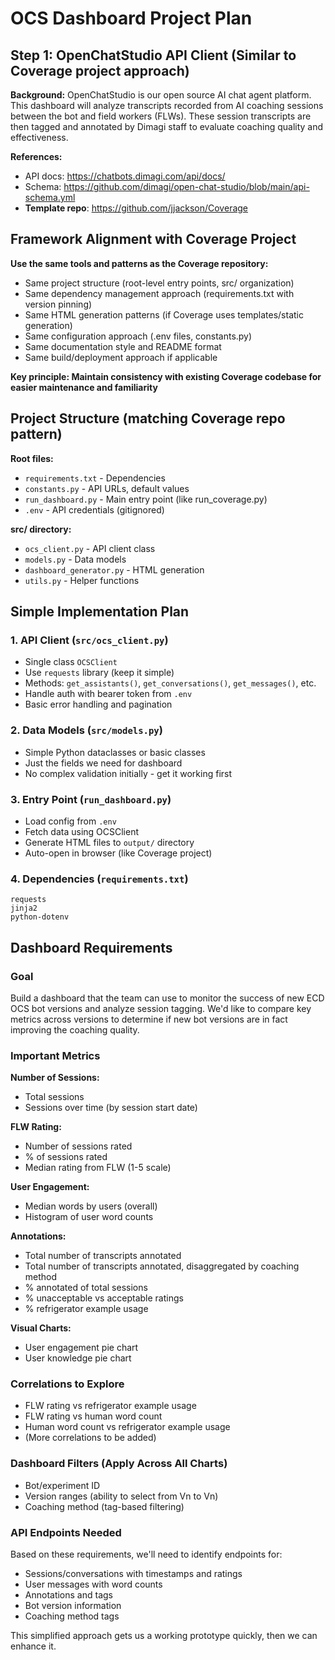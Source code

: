 # OCS Dashboard Project Plan

## Step 1: OpenChatStudio API Client (Similar to Coverage project approach)

**Background:**
OpenChatStudio is our open source AI chat agent platform. This dashboard will analyze transcripts recorded from AI coaching sessions between the bot and field workers (FLWs). These session transcripts are then tagged and annotated by Dimagi staff to evaluate coaching quality and effectiveness.

**References:**
- API docs: https://chatbots.dimagi.com/api/docs/
- Schema: https://github.com/dimagi/open-chat-studio/blob/main/api-schema.yml
- **Template repo**: https://github.com/jjackson/Coverage

## Framework Alignment with Coverage Project

**Use the same tools and patterns as the Coverage repository:**
- Same project structure (root-level entry points, src/ organization)
- Same dependency management approach (requirements.txt with version pinning)
- Same HTML generation patterns (if Coverage uses templates/static generation)
- Same configuration approach (.env files, constants.py)
- Same documentation style and README format
- Same build/deployment approach if applicable

**Key principle: Maintain consistency with existing Coverage codebase for easier maintenance and familiarity**

## Project Structure (matching Coverage repo pattern)

**Root files:**
- `requirements.txt` - Dependencies  
- `constants.py` - API URLs, default values
- `run_dashboard.py` - Main entry point (like run_coverage.py)
- `.env` - API credentials (gitignored)

**src/ directory:**
- `ocs_client.py` - API client class
- `models.py` - Data models 
- `dashboard_generator.py` - HTML generation
- `utils.py` - Helper functions

## Simple Implementation Plan

### 1. API Client (`src/ocs_client.py`)
- Single class `OCSClient` 
- Use `requests` library (keep it simple)
- Methods: `get_assistants()`, `get_conversations()`, `get_messages()`, etc.
- Handle auth with bearer token from `.env`
- Basic error handling and pagination

### 2. Data Models (`src/models.py`) 
- Simple Python dataclasses or basic classes
- Just the fields we need for dashboard
- No complex validation initially - get it working first

### 3. Entry Point (`run_dashboard.py`)
- Load config from `.env`
- Fetch data using OCSClient
- Generate HTML files to `output/` directory
- Auto-open in browser (like Coverage project)

### 4. Dependencies (`requirements.txt`)
```
requests
jinja2
python-dotenv
```

## Dashboard Requirements

### Goal
Build a dashboard that the team can use to monitor the success of new ECD OCS bot versions and analyze session tagging. We'd like to compare key metrics across versions to determine if new bot versions are in fact improving the coaching quality.

### Important Metrics

**Number of Sessions:**
- Total sessions
- Sessions over time (by session start date)

**FLW Rating:**
- Number of sessions rated
- % of sessions rated  
- Median rating from FLW (1-5 scale)

**User Engagement:**
- Median words by users (overall)
- Histogram of user word counts

**Annotations:**
- Total number of transcripts annotated
- Total number of transcripts annotated, disaggregated by coaching method
- % annotated of total sessions
- % unacceptable vs acceptable ratings
- % refrigerator example usage

**Visual Charts:**
- User engagement pie chart
- User knowledge pie chart

### Correlations to Explore
- FLW rating vs refrigerator example usage
- FLW rating vs human word count
- Human word count vs refrigerator example usage
- (More correlations to be added)

### Dashboard Filters (Apply Across All Charts)
- Bot/experiment ID
- Version ranges (ability to select from Vn to Vn)
- Coaching method (tag-based filtering)

### API Endpoints Needed
Based on these requirements, we'll need to identify endpoints for:
- Sessions/conversations with timestamps and ratings
- User messages with word counts
- Annotations and tags
- Bot version information
- Coaching method tags

This simplified approach gets us a working prototype quickly, then we can enhance it.


